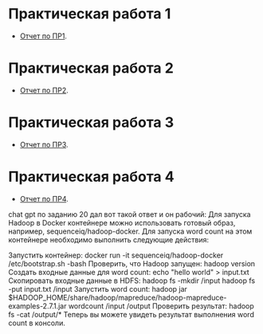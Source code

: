 # Практическая работа 1

  - [Отчет по ПР1](https://github.com/savvche/distributedsystems/blob/main/practice/PR_1.pdf).
  
# Практическая работа 2

  - [Отчет по ПР2](https://github.com/savvche/distributedsystems/blob/main/practice/PR_2.pdf).

# Практическая работа 3

  - [Отчет по ПР3](https://github.com/savvche/distributedsystems/blob/main/practice/PR_2.pdf).

# Практическая работа 4

  - [Отчет по ПР4](https://github.com/savvche/distributedsystems/blob/main/practice/PR_3_1.pdf).

chat gpt по заданию 20 дал вот такой ответ и он рабочий:
Для запуска Hadoop в Docker контейнере можно использовать готовый образ, например, sequenceiq/hadoop-docker. Для запуска word count на этом контейнере необходимо выполнить следующие действия:

Запустить контейнер:
docker run -it sequenceiq/hadoop-docker /etc/bootstrap.sh -bash
Проверить, что Hadoop запущен:
hadoop version
Создать входные данные для word count:
echo "hello world" > input.txt
Скопировать входные данные в HDFS:
hadoop fs -mkdir /input
hadoop fs -put input.txt /input
Запустить word count:
hadoop jar $HADOOP_HOME/share/hadoop/mapreduce/hadoop-mapreduce-examples-2.7.1.jar wordcount /input /output
Проверить результат:
hadoop fs -cat /output/*
Теперь вы можете увидеть результат выполнения word count в консоли.

